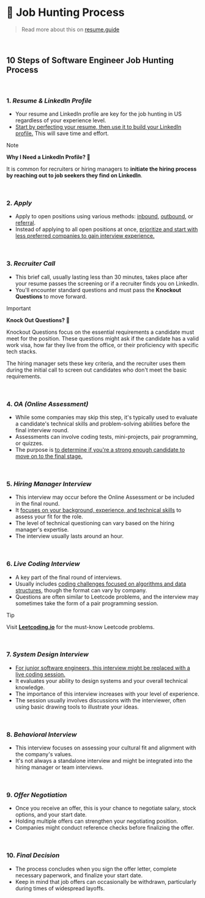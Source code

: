 # 🏹 Job Hunting Process
>Read more about this on [resume.guide](https://resume.guide/en/understand/job-hunting-process/?ref=github.com)

<br />

## 10 Steps of Software Engineer Job Hunting Process

<br />

### 1. *Resume & LinkedIn Profile*
- Your resume and LinkedIn profile are key for the job hunting in US regardless of your experience level.
- <ins>Start by perfecting your resume, then use it to build your LinkedIn profile.</ins> This will save time and effort.

> [!NOTE] 
>**Why I Need a LinkedIn Profile? 🤔**  
>
>It is common for recruiters or hiring managers to **initiate the hiring process by reaching out to job seekers they find on LinkedIn**. 

<br />

### 2. <i>Apply</i>
- Apply to open positions using various methods: [inbound](https://resume.guide/en/understand/resume-review-process#-inbound-process), [outbound](https://resume.guide/en/understand/resume-review-process#-outbound-process), or [referral](https://resume.guide/en/understand/resume-review-process#-referral-process).
- Instead of applying to all open positions at once, <ins>prioritize and start with less preferred companies to gain interview experience.</ins>

<br />

### 3. <i>Recruiter Call</i>
- This brief call, usually lasting less than 30 minutes, takes place after your resume passes the screening or if a recruiter finds you on LinkedIn.
- You'll encounter standard questions and must pass the **Knockout Questions** to move forward.

>[!IMPORTANT]
>**Knock Out Questions? 🤔**
>  
>Knockout Questions focus on the essential requirements a candidate must meet for the position. These questions might ask if the candidate has a valid work visa, how far they live from the office, or their proficiency with specific tech stacks.
>  
>The hiring manager sets these key criteria, and the recruiter uses them during the initial call to screen out candidates who don't meet the basic requirements. 

<br />

### 4. <i>OA (Online Assessment)</i>
- While some companies may skip this step, it's typically used to evaluate a candidate's technical skills and problem-solving abilities before the final interview round.
- Assessments can involve coding tests, mini-projects, pair programming, or quizzes.
- The purpose is <ins>to determine if you're a strong enough candidate to move on to the final stage.</ins>

<br />

### 5. <i>Hiring Manager Interview</i>
- This interview may occur before the Online Assessment or be included in the final round.
- It <ins>focuses on your background, experience, and technical skills</ins> to assess your fit for the role.
- The level of technical questioning can vary based on the hiring manager's expertise.
- The interview usually lasts around an hour.

<br />

### 6. <i>Live Coding Interview</i>
- A key part of the final round of interviews.
- Usually includes <ins>coding challenges focused on algorithms and data structures</ins>, though the format can vary by company.
- Questions are often similar to Leetcode problems, and the interview may sometimes take the form of a pair programming session.

>[!TIP]
>Visit **[Leetcoding.io](https://leetcoding.io)** for the must-know Leetcode problems.

<br />

### 7. <i>System Design Interview</i>
- <ins>For junior software engineers, this interview might be replaced with a live coding session.</ins>
- It evaluates your ability to design systems and your overall technical knowledge.
- The importance of this interview increases with your level of experience.
- The session usually involves discussions with the interviewer, often using basic drawing tools to illustrate your ideas.

<br />

### 8. <i>Behavioral Interview</i>
- This interview focuses on assessing your cultural fit and alignment with the company's values.
- It's not always a standalone interview and might be integrated into the hiring manager or team interviews.

<br />

### 9. <i>Offer Negotiation</i>
- Once you receive an offer, this is your chance to negotiate salary, stock options, and your start date.
- Holding multiple offers can strengthen your negotiating position.
- Companies might conduct reference checks before finalizing the offer.

<br />

### 10. <i>Final Decision</i>
- The process concludes when you sign the offer letter, complete necessary paperwork, and finalize your start date.
- Keep in mind that job offers can occasionally be withdrawn, particularly during times of widespread layoffs.
